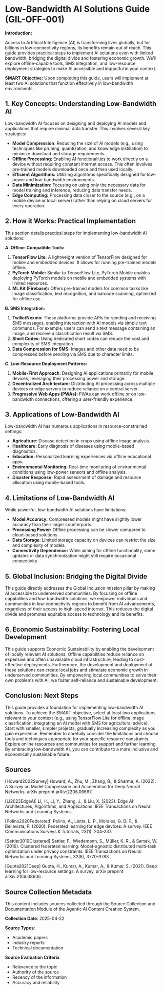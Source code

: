 # Low-Bandwidth AI Solutions Guide (GIL-OFF-001)

**Introduction:**

Access to Artificial Intelligence (AI) is transforming lives globally, but for billions in low-connectivity regions, its benefits remain out of reach. This guide provides practical steps to implement AI solutions even with limited bandwidth, bridging the digital divide and fostering economic growth.  We'll explore offline-capable tools, SMS integration, and low-resource deployment strategies to make AI accessible and impactful in your context.

**SMART Objective:** Upon completing this guide, users will implement at least two AI solutions that function effectively in low-bandwidth environments.


## 1. Key Concepts: Understanding Low-Bandwidth AI

Low-bandwidth AI focuses on designing and deploying AI models and applications that require minimal data transfer. This involves several key strategies:

* **Model Compression:** Reducing the size of AI models (e.g., using techniques like pruning, quantization, and knowledge distillation) to minimize download and storage requirements.
* **Offline Processing:** Enabling AI functionalities to work directly on a device without requiring constant internet access. This often involves pre-trained models downloaded once and then used locally.
* **Efficient Algorithms:** Utilizing algorithms specifically designed for low-power and low-bandwidth environments.
* **Data Minimization:**  Focusing on using only the necessary data for model training and inference, reducing data transfer needs.
* **Edge Computing:** Processing data closer to the source (e.g., on a mobile device or local server) rather than relying on cloud servers for every operation.


## 2. How it Works: Practical Implementation

This section details practical steps for implementing low-bandwidth AI solutions:

**A. Offline-Compatible Tools:**

1. **TensorFlow Lite:** A lightweight version of TensorFlow designed for mobile and embedded devices.  It allows for running pre-trained models offline.
2. **PyTorch Mobile:** Similar to TensorFlow Lite, PyTorch Mobile enables deploying PyTorch models on mobile and embedded systems with limited resources.
3. **ML Kit (Firebase):** Offers pre-trained models for common tasks like image classification, text recognition, and barcode scanning, optimized for offline use.

**B. SMS Integration:**

1. **Twilio/Nexmo:** These platforms provide APIs for sending and receiving SMS messages, enabling interaction with AI models via simple text commands.  For example, users can send a text message containing an image, and receive a classification result via SMS.
2. **Short Codes:** Using dedicated short codes can reduce the cost and complexity of SMS integration.
3. **Data Compression for SMS:**  Images and other data need to be compressed before sending via SMS due to character limits.

**C. Low-Resource Deployment Patterns:**

1. **Mobile-First Approach:** Designing AI applications primarily for mobile devices, leveraging their processing power and storage.
2. **Decentralized Architecture:** Distributing AI processing across multiple devices or edge servers to reduce reliance on a central server.
3. **Progressive Web Apps (PWAs):** PWAs can work offline or on low-bandwidth connections, offering a user-friendly experience.


## 3. Applications of Low-Bandwidth AI

Low-bandwidth AI has numerous applications in resource-constrained settings:

* **Agriculture:** Disease detection in crops using offline image analysis.
* **Healthcare:** Early diagnosis of diseases using mobile-based diagnostics.
* **Education:** Personalized learning experiences via offline educational apps.
* **Environmental Monitoring:** Real-time monitoring of environmental conditions using low-power sensors and offline analysis.
* **Disaster Response:** Rapid assessment of damage and resource allocation using mobile-based tools.


## 4. Limitations of Low-Bandwidth AI

While powerful, low-bandwidth AI solutions have limitations:

* **Model Accuracy:** Compressed models might have slightly lower accuracy than their larger counterparts.
* **Processing Power:** Offline processing can be slower compared to cloud-based solutions.
* **Data Storage:** Limited storage capacity on devices can restrict the size and complexity of models.
* **Connectivity Dependence:** While aiming for offline functionality, some updates or data synchronization might still require occasional connectivity.


## 5. Global Inclusion: Bridging the Digital Divide

This guide directly addresses the Global Inclusion mission pillar by making AI accessible to underserved communities. By focusing on offline capabilities and low-bandwidth solutions, we empower individuals and communities in low-connectivity regions to benefit from AI advancements, regardless of their access to high-speed internet. This reduces the digital divide and promotes equitable access to technology and its benefits.


## 6. Economic Sustainability: Fostering Local Development

This guide supports Economic Sustainability by enabling the development of locally relevant AI solutions.  Offline capabilities reduce reliance on expensive and often unavailable cloud infrastructure, leading to cost-effective deployments.  Furthermore, the development and deployment of these solutions can create local jobs and stimulate economic growth in underserved communities.  By empowering local communities to solve their own problems with AI, we foster self-reliance and sustainable development.


## Conclusion:  Next Steps

This guide provides a foundation for implementing low-bandwidth AI solutions. To achieve the SMART objective, select at least two applications relevant to your context (e.g., using TensorFlow Lite for offline image classification, integrating an AI model with SMS for agricultural advice).  Start with smaller, simpler projects, gradually increasing complexity as you gain experience.  Remember to carefully consider the limitations and choose tools and techniques appropriate for your specific resource constraints.  Explore online resources and communities for support and further learning.  By embracing low-bandwidth AI, you can contribute to a more inclusive and economically sustainable future.


## Sources

[Howard2022Survey] Howard, A., Zhu, M., Zhang, B., & Sharma, A. (2022). A Survey on Model Compression and Acceleration for Deep Neural Networks. arXiv preprint arXiv:2206.06667.

[Li2023EdgeAI] Li, H., Li, Y., Zhang, J., & Liu, X. (2023). Edge AI: Architectures, Algorithms, and Applications. IEEE Transactions on Neural Networks and Learning Systems.

[Polino2020Federated] Polino, A., Liotta, L. P., Morales, G. D. F., & Bellavista, P. (2020). Federated learning for edge devices: A survey. IEEE Communications Surveys & Tutorials, 23(1), 204-237.

[Sattler2019Clustered] Sattler, F., Wiedemann, S., Müller, K. R., & Samek, W. (2019). Clustered federated learning: Model-agnostic distributed multi-task optimization under privacy constraints. IEEE Transactions on Neural Networks and Learning Systems, 32(8), 3770-3783.

[Gupta2021Deep] Gupta, H., Kumar, A., Kumar, A., & Kumar, S. (2021). Deep learning for low-resource settings: A survey. arXiv preprint arXiv:2106.08606.


## Source Collection Metadata

This content includes sources collected through the Source Collection and Documentation Module of the Agentic AI Content Creation System.

**Collection Date**: 2025-04-22

**Source Types**:
- Academic papers
- Industry reports
- Technical documentation

**Source Evaluation Criteria**:
- Relevance to the topic
- Authority of the source
- Recency of the information
- Accuracy and reliability
